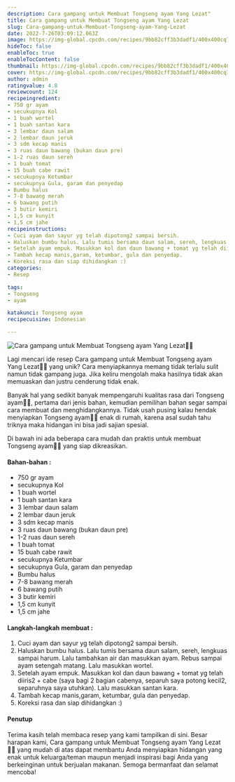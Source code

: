 ```yaml
---
description: Cara gampang untuk Membuat Tongseng ayam Yang Lezat"
title: Cara gampang untuk Membuat Tongseng ayam Yang Lezat
slug: Cara-gampang-untuk-Membuat-Tongseng-ayam-Yang-Lezat
date: 2022-7-26T03:09:12.063Z
image: https://img-global.cpcdn.com/recipes/9bb82cff3b3dadf1/400x400cq70/photo.jpg
hideToc: false
enableToc: true
enableTocContent: false
thumbnail: https://img-global.cpcdn.com/recipes/9bb82cff3b3dadf1/400x400cq70/photo.jpg
cover: https://img-global.cpcdn.com/recipes/9bb82cff3b3dadf1/400x400cq70/photo.jpg
author: admin
ratingvalue: 4.8
reviewcount: 124
recipeingredient:
- 750 gr ayam
- secukupnya Kol
- 1 buah wortel
- 1 buah santan kara
- 3 lembar daun salam
- 2 lembar daun jeruk
- 3 sdm kecap manis
- 3 ruas daun bawang (bukan daun pre)
- 1-2 ruas daun sereh
- 1 buah tomat
- 15 buah cabe rawit
- secukupnya Ketumbar
- secukupnya Gula, garam dan penyedap
- Bumbu halus
- 7-8 bawang merah
- 6 bawang putih
- 3 butir kemiri
- 1,5 cm kunyit
- 1,5 cm jahe
recipeinstructions:
- Cuci ayam dan sayur yg telah dipotong2 sampai bersih.
- Haluskan bumbu halus. Lalu tumis bersama daun salam, sereh, lengkuas sampai harum. Lalu tambahkan air dan masukkan ayam. Rebus sampai ayam setengah matang. Lalu masukkan wortel.
- Setelah ayam empuk. Masukkan kol dan daun bawang + tomat yg telah diiris2 + cabe (saya bagi 2 bagian cabenya, separuh saya potong kecil2, separuhnya saya utuhkan). Lalu masukkan santan kara.
- Tambah kecap manis,garam, ketumbar, gula dan penyedap.
- Koreksi rasa dan siap dihidangkan :)
categories:
- Resep

tags:
- Tongseng
- ayam

katakunci: Tongseng ayam
recipecuisine: Indonesian

---
```


![Cara gampang untuk Membuat Tongseng ayam Yang Lezat👩‍🍳](https://img-global.cpcdn.com/recipes/9bb82cff3b3dadf1/400x400cq70/photo.jpg)

Lagi mencari ide resep Cara gampang untuk Membuat Tongseng ayam Yang Lezat👩‍🍳 yang unik? Cara menyiapkannya memang tidak terlalu sulit namun tidak gampang juga. Jika keliru mengolah maka hasilnya tidak akan memuaskan dan justru cenderung tidak enak.

Banyak hal yang sedikit banyak mempengaruhi kualitas rasa dari Tongseng ayam👩‍🍳, pertama dari jenis bahan, kemudian pemilihan bahan segar sampai cara membuat dan menghidangkannya. Tidak usah pusing kalau hendak menyiapkan Tongseng ayam👩‍🍳 enak di rumah, karena asal sudah tahu triknya maka hidangan ini bisa jadi sajian spesial.

Di bawah ini ada beberapa cara mudah dan praktis untuk membuat Tongseng ayam👩‍🍳 yang siap dikreasikan.

<!--inarticleads1-->

#### Bahan-bahan :

- 750 gr ayam
- secukupnya Kol
- 1 buah wortel
- 1 buah santan kara
- 3 lembar daun salam
- 2 lembar daun jeruk
- 3 sdm kecap manis
- 3 ruas daun bawang (bukan daun pre)
- 1-2 ruas daun sereh
- 1 buah tomat
- 15 buah cabe rawit
- secukupnya Ketumbar
- secukupnya Gula, garam dan penyedap
- Bumbu halus
- 7-8 bawang merah
- 6 bawang putih
- 3 butir kemiri
- 1,5 cm kunyit
- 1,5 cm jahe

<!--inarticleads2-->

#### Langkah-langkah membuat :

1. Cuci ayam dan sayur yg telah dipotong2 sampai bersih.
1. Haluskan bumbu halus. Lalu tumis bersama daun salam, sereh, lengkuas sampai harum. Lalu tambahkan air dan masukkan ayam. Rebus sampai ayam setengah matang. Lalu masukkan wortel.
1. Setelah ayam empuk. Masukkan kol dan daun bawang + tomat yg telah diiris2 + cabe (saya bagi 2 bagian cabenya, separuh saya potong kecil2, separuhnya saya utuhkan). Lalu masukkan santan kara.
1. Tambah kecap manis,garam, ketumbar, gula dan penyedap.
1. Koreksi rasa dan siap dihidangkan :)

#### Penutup

Terima kasih telah membaca resep yang kami tampilkan di sini. Besar harapan kami, Cara gampang untuk Membuat Tongseng ayam Yang Lezat👩‍🍳 yang mudah di atas dapat membantu Anda menyiapkan hidangan yang enak untuk keluarga/teman maupun menjadi inspirasi bagi Anda yang berkeinginan untuk berjualan makanan. Semoga bermanfaat dan selamat mencoba!